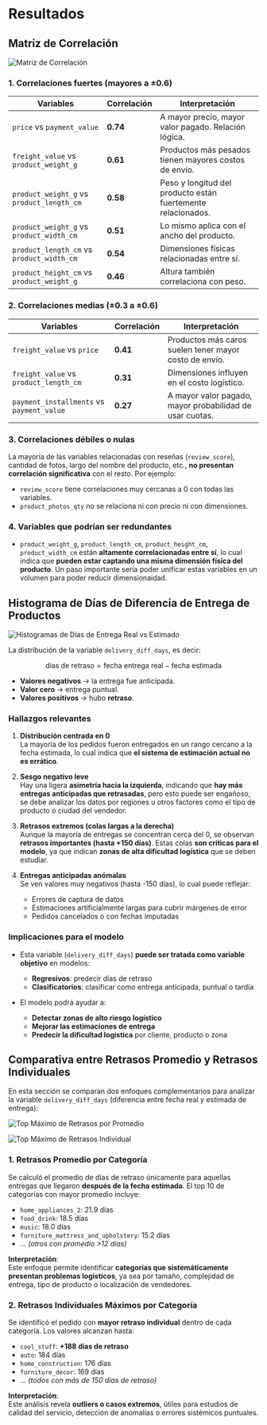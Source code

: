 # Resultados

## Matriz de Correlación

  ![Matriz de Correlación](./images/m_correlacion1.png "Matriz de Correlación")

### 1. **Correlaciones fuertes (mayores a ±0.6)**

| Variables                          | Correlación | Interpretación |
|------------------------------------|-------------|----------------|
| `price` vs `payment_value`         | **0.74**    | A mayor precio, mayor valor pagado. Relación lógica. |
| `freight_value` vs `product_weight_g` | **0.61** | Productos más pesados tienen mayores costos de envío. |
| `product_weight_g` vs `product_length_cm` | **0.58** | Peso y longitud del producto están fuertemente relacionados. |
| `product_weight_g` vs `product_width_cm`  | **0.51** | Lo mismo aplica con el ancho del producto. |
| `product_length_cm` vs `product_width_cm` | **0.54** | Dimensiones físicas relacionadas entre sí. |
| `product_height_cm` vs `product_weight_g` | **0.46** | Altura también correlaciona con peso. |

### 2. **Correlaciones medias (±0.3 a ±0.6)**

| Variables                             | Correlación | Interpretación |
|---------------------------------------|-------------|----------------|
| `freight_value` vs `price`            | **0.41**    | Productos más caros suelen tener mayor costo de envío. |
| `freight_value` vs `product_length_cm`| **0.31**    | Dimensiones influyen en el costo logístico. |
| `payment_installments` vs `payment_value` | **0.27** | A mayor valor pagado, mayor probabilidad de usar cuotas. |

### 3. **Correlaciones débiles o nulas**

La mayoría de las variables relacionadas con reseñas (`review_score`), cantidad de fotos, largo del nombre del producto, etc., **no presentan correlación significativa** con el resto. Por ejemplo:

- `review_score` tiene correlaciones muy cercanas a 0 con todas las variables.
- `product_photos_qty` no se relaciona ni con precio ni con dimensiones.

### 4. **Variables que podrían ser redundantes**

- `product_weight_g`, `product_length_cm`, `product_height_cm`, `product_width_cm` están **altamente correlacionadas entre sí**, lo cual indica que **pueden estar captando una misma dimensión física del producto**. Un paso importante sería poder unificar estas variables en un volumen para poder reducir dimensionaidad.

## Histograma de Días de Diferencia de Entrega de Productos

![Histogramas de Días de Entrega Real vs Estimado](./images/histograma_dia_reales_vs_estimados.png "Histogramas de Días de Entrega Real vs Estimado")

La distribución de la variable `delivery_diff_days`, es decir:

$$
\text{días de retraso} = \text{fecha entrega real} - \text{fecha estimada}
$$

- **Valores negativos** → la entrega fue anticipada.
- **Valor cero** → entrega puntual.
- **Valores positivos** → hubo **retraso**.

### Hallazgos relevantes

1. **Distribución centrada en 0**  
   La mayoría de los pedidos fueron entregados en un rango cercano a la fecha estimada, lo cual indica que **el sistema de estimación actual no es errático**.

2. **Sesgo negativo leve**  
   Hay una ligera **asimetría hacia la izquierda**, indicando que **hay más entregas anticipadas que retrasadas**, pero esto puede ser engañoso, se debe analizar los datos por regiones u otros factores como el tipo de producto o ciudad del vendedor.

3. **Retrasos extremos (colas largas a la derecha)**  
   Aunque la mayoría de entregas se concentran cerca del 0, se observan **retrasos importantes (hasta +150 días)**. Estas colas **son críticas para el modelo**, ya que indican **zonas de alta dificultad logística** que se deben estudiar.

4. **Entregas anticipadas anómalas**  
   Se ven valores muy negativos (hasta -150 días), lo cual puede reflejar:
   - Errores de captura de datos
   - Estimaciones artificialmente largas para cubrir márgenes de error
   - Pedidos cancelados o con fechas imputadas

### Implicaciones para el modelo

- Esta variable (`delivery_diff_days`) **puede ser tratada como variable objetivo** en modelos:
  - **Regresivos**: predecir días de retraso
  - **Clasificatorios**: clasificar como entrega anticipada, puntual o tardía

- El modelo podrá ayudar a:
  - **Detectar zonas de alto riesgo logístico**
  - **Mejorar las estimaciones de entrega**
  - **Predecir la dificultad logística** por cliente, producto o zona

## Comparativa entre Retrasos Promedio y Retrasos Individuales

En esta sección se comparan dos enfoques complementarios para analizar la variable `delivery_diff_days` (diferencia entre fecha real y estimada de entrega):

![Top Máximo de Retrasos por Promedio](./images/top_maximo_promedio.png "Top Máximo de Retrasos por Promedio")

![Top Máximo de Retrasos Individual](./images/top_maximo_individual.png "Top Máximo de Retrasos Individual")

### 1. **Retrasos Promedio por Categoría**

Se calculó el promedio de días de retraso únicamente para aquellas entregas que llegaron **después de la fecha estimada**. El top 10 de categorías con mayor promedio incluye:

- `home_appliances_2`: 21.9 días
- `food_drink`: 18.5 días
- `music`: 18.0 días
- `furniture_mattress_and_upholstery`: 15.2 días
- … *(otros con promedio >12 días)*

**Interpretación**:  
Este enfoque permite identificar **categorías que sistemáticamente presentan problemas logísticos**, ya sea por tamaño, complejidad de entrega, tipo de producto o localización de vendedores.

### 2. **Retrasos Individuales Máximos por Categoría**

Se identificó el pedido con **mayor retraso individual** dentro de cada categoría. Los valores alcanzan hasta:

- `cool_stuff`: **+188 días de retraso**
- `auto`: 184 días
- `home_construction`: 176 días
- `furniture_decor`: 169 días
- … *(todos con más de 150 días de retraso)*

**Interpretación**:  
Este análisis revela **outliers o casos extremos**, útiles para estudios de calidad del servicio, detección de anomalías o errores sistémicos puntuales.
